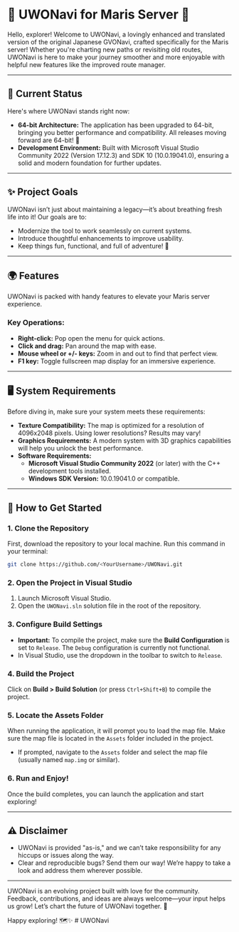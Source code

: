 # 🌟 UWONavi for Maris Server 🌟

Hello, explorer! Welcome to UWONavi, a lovingly enhanced and translated version of the original Japanese GVONavi, crafted specifically for the Maris server! Whether you're charting new paths or revisiting old routes, UWONavi is here to make your journey smoother and more enjoyable with helpful new features like the improved route manager.

---

## 🌈 Current Status

Here's where UWONavi stands right now:

- **64-bit Architecture:** The application has been upgraded to 64-bit, bringing you better performance and compatibility. All releases moving forward are 64-bit! 🎉
- **Development Environment:** Built with Microsoft Visual Studio Community 2022 (Version 17.12.3) and SDK 10 (10.0.19041.0), ensuring a solid and modern foundation for further updates.

---

## ✨ Project Goals

UWONavi isn’t just about maintaining a legacy—it’s about breathing fresh life into it! Our goals are to:

- Modernize the tool to work seamlessly on current systems.
- Introduce thoughtful enhancements to improve usability.
- Keep things fun, functional, and full of adventure! 🚀

---

## 🌍 Features

UWONavi is packed with handy features to elevate your Maris server experience.

### Key Operations:

- **Right-click:** Pop open the menu for quick actions.
- **Click and drag:** Pan around the map with ease.
- **Mouse wheel or +/- keys:** Zoom in and out to find that perfect view.
- **F1 key:** Toggle fullscreen map display for an immersive experience.

---

## 🖥️ System Requirements

Before diving in, make sure your system meets these requirements:

- **Texture Compatibility:** The map is optimized for a resolution of 4096x2048 pixels. Using lower resolutions? Results may vary!
- **Graphics Requirements:** A modern system with 3D graphics capabilities will help you unlock the best performance.
- **Software Requirements:**
  - **Microsoft Visual Studio Community 2022** (or later) with the C++ development tools installed.
  - **Windows SDK Version:** 10.0.19041.0 or compatible.

---

## 🚀 How to Get Started

### 1. Clone the Repository

First, download the repository to your local machine. Run this command in your terminal:

```bash
git clone https://github.com/<YourUsername>/UWONavi.git
```

### 2. Open the Project in Visual Studio

1. Launch Microsoft Visual Studio.
2. Open the `UWONavi.sln` solution file in the root of the repository.

### 3. Configure Build Settings

- **Important:** To compile the project, make sure the **Build Configuration** is set to `Release`. The `Debug` configuration is currently not functional.
- In Visual Studio, use the dropdown in the toolbar to switch to `Release`.

### 4. Build the Project

Click on **Build > Build Solution** (or press `Ctrl+Shift+B`) to compile the project.

### 5. Locate the Assets Folder

When running the application, it will prompt you to load the map file. Make sure the map file is located in the `Assets` folder included in the project.

- If prompted, navigate to the `Assets` folder and select the map file (usually named `map.img` or similar).

### 6. Run and Enjoy!

Once the build completes, you can launch the application and start exploring!

---

## ⚠️ Disclaimer

- UWONavi is provided "as-is," and we can’t take responsibility for any hiccups or issues along the way.
- Clear and reproducible bugs? Send them our way! We’re happy to take a look and address them wherever possible.

---

UWONavi is an evolving project built with love for the community. Feedback, contributions, and ideas are always welcome—your input helps us grow! Let’s chart the future of UWONavi together. 💖

Happy exploring! 🗺️✨
#   U W O N a v i  
 